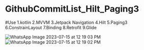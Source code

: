# GithubCommitList_Hilt_Paging3
#Use
1.kotlin
2.MVVM
3.Jetpack Navigation
4.Hilt
5.Paging3
6.ConstrainLayout
7.Binding
8.Retrofit
9.Glide

![WhatsApp Image 2023-07-15 at 12 19 03 PM](https://github.com/Fahamin/GithubCommitList_Hilt_Paging3/assets/30957186/0d8fa4b7-a692-44a2-979d-4a37d177465e)
![WhatsApp Image 2023-07-15 at 12 19 02 PM](https://github.com/Fahamin/GithubCommitList_Hilt_Paging3/assets/30957186/9bf6b2bd-59c3-47b7-8c30-f529c0aedc02)
